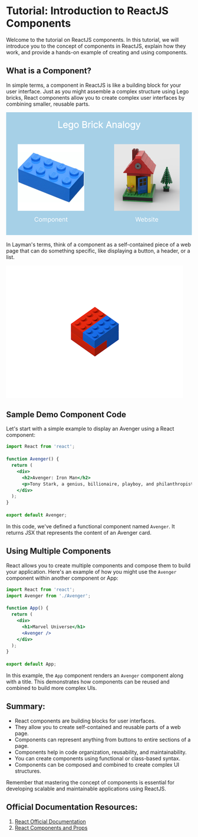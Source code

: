 # Tutorial: Introduction to ReactJS Components

Welcome to the tutorial on ReactJS components. In this tutorial, we will introduce you to the concept of components in ReactJS, explain how they work, and provide a hands-on example of creating and using components.

## What is a Component?

In simple terms, a component in ReactJS is like a building block for your user interface. Just as you might assemble a complex structure using Lego bricks, React components allow you to create complex user interfaces by combining smaller, reusable parts.

![](../Assets/React/Component_Lego_Brick_analogy.png)

In Layman's terms, think of a component as a self-contained piece of a web page that can do something specific, like displaying a button, a header, or a list.

![](../Assets/React/Component.gif)

## Sample Demo Component Code

Let's start with a simple example to display an Avenger using a React component:

```jsx
import React from 'react';

function Avenger() {
  return (
    <div>
      <h2>Avenger: Iron Man</h2>
      <p>Tony Stark, a genius, billionaire, playboy, and philanthropist.</p>
    </div>
  );
}

export default Avenger;
```

In this code, we've defined a functional component named `Avenger`. It returns JSX that represents the content of an Avenger card.

## Using Multiple Components

React allows you to create multiple components and compose them to build your application. Here's an example of how you might use the `Avenger` component within another component or App:

```jsx
import React from 'react';
import Avenger from './Avenger';

function App() {
  return (
    <div>
      <h1>Marvel Universe</h1>
      <Avenger />
    </div>
  );
}

export default App;
```

In this example, the `App` component renders an `Avenger` component along with a title. This demonstrates how components can be reused and combined to build more complex UIs.

## Summary:

- React components are building blocks for user interfaces.
- They allow you to create self-contained and reusable parts of a web page.
- Components can represent anything from buttons to entire sections of a page.
- Components help in code organization, reusability, and maintainability.
- You can create components using functional or class-based syntax.
- Components can be composed and combined to create complex UI structures.

Remember that mastering the concept of components is essential for developing scalable and maintainable applications using ReactJS.

## Official Documentation Resources:

1. [React Official Documentation](https://reactjs.org/docs/getting-started.html)
2. [React Components and Props](https://reactjs.org/docs/components-and-props.html)